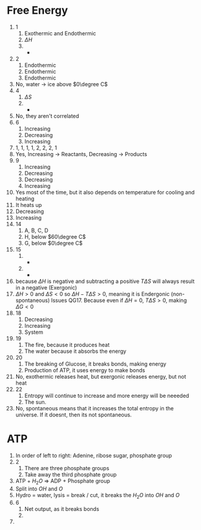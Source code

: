 # Free Energy
1. 1
	1. Exothermic and Endothermic
	2. $\Delta H$
	3. -
2. 2
	1. Endothermic
	2. Endothermic
	3. Endothermic
3. No, water -> ice above $0\degree C$ 
4. 4
	1. $\Delta S$
	2. +
5. No, they aren't correlated
6. 6
	1. Increasing
	2. Decreasing
	3. Increasing
7. 1, 1, 1, 1, 2, 2, 2, 1
8. Yes, Increasing -> Reactants, Decreasing -> Products
9. 9
	1. Increasing
	2. Decreasing
	3. Decreasing
	4. Increasing
10. Yes most of the time, but it also depends on temperature for cooling and heating
11. It heats up
12. Decreasing
13. Increasing
14. 14
	1. A, B, C, D
	2. H, below $60\degree C$
	3. G, below $0\degree C$
15. 15
	1. -
	2. +
16. because $\Delta H$ is negative and subtracting a positive $T\Delta S$ will always result in a negative (Exergonic)
17. $\Delta H > 0$ and $\Delta S < 0$ so $\Delta H - T\Delta S > 0$, meaning it is Endergonic (non-spontaneous)
 Issues QG17. Because even if $\Delta H = 0$, $T\Delta S > 0$, making $\Delta G < 0$ 
18. 18
	1. Decreasing
	2. Increasing
	3. System
19. 19
	1. The fire, because it produces heat
	2. The water because it absorbs the energy
20. 20
	1. The breaking of Glucose, it breaks bonds, making energy
	2. Production of ATP, it uses energy to make bonds
21. No, exothermic releases heat, but exergonic releases energy, but not heat
22. 22
	1. Entropy will continue to increase and more energy will be neeeded
	2. The sun.
23. No, spontaneous means that it increases the total entropy in the universe. If it doesnt, then its not spontaneous. 

# ATP
1. In order of left to right: Adenine, ribose sugar, phosphate group
2. 2
	1. There are three phosphate groups
	2. Take away the third phosphate group
3. ATP + $H_2O$ => ADP + Phosphate group
4. Split into $OH$ and $O$
5. Hydro = water, lysis = break / cut, it breaks the $H_2O$ into $OH$ and $O$
6. 6
	1. Net output, as it breaks bonds
	2. 
7. 